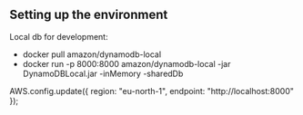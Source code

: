 ## Setting up the environment

Local db for development:
- docker pull amazon/dynamodb-local
- docker run -p 8000:8000 amazon/dynamodb-local -jar DynamoDBLocal.jar -inMemory -sharedDb

AWS.config.update({
    region: "eu-north-1",
    endpoint: "http://localhost:8000"
});